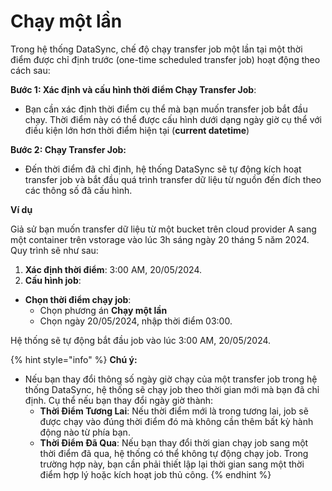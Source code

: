 # Chạy một lần

Trong hệ thống DataSync, chế độ chạy transfer job một lần tại một thời điểm được chỉ định trước (one-time scheduled transfer job) hoạt động theo cách sau:

**Bước 1: Xác định và cấu hình thời điểm Chạy Transfer Job**:

* Bạn cần xác định thời điểm cụ thể mà bạn muốn transfer job bắt đầu chạy. Thời điểm này có thể được cấu hình dưới dạng ngày giờ cụ thể với điều kiện lớn hơn thời điểm hiện tại (**current datetime**)

**Bước 2: Chạy Transfer Job:**

* Đến thời điểm đã chỉ định, hệ thống DataSync sẽ tự động kích hoạt transfer job và bắt đầu quá trình transfer dữ liệu từ nguồn đến đích theo các thông số đã cấu hình.

**Ví dụ**

Giả sử bạn muốn transfer dữ liệu từ một bucket trên cloud provider A sang một container trên vstorage vào lúc 3h sáng ngày 20 tháng 5 năm 2024. Quy trình sẽ như sau:

1. **Xác định thời điểm**: 3:00 AM, 20/05/2024.
2. **Cấu hình job**:

* **Chọn thời điểm chạy job**:&#x20;
  * Chọn phương án **Chạy một lần**
  * Chọn ngày 20/05/2024, nhập thời điểm 03:00.

Hệ thống sẽ tự động bắt đầu job vào lúc 3:00 AM, 20/05/2024.

{% hint style="info" %}
**Chú ý:**

* Nếu bạn thay đổi thông số ngày giờ chạy của một transfer job trong hệ thống DataSync, hệ thống sẽ chạy job theo thời gian mới mà bạn đã chỉ định. Cụ thể nếu bạn thay đổi ngày giờ thành:
  * **Thời Điểm Tương Lai**: Nếu thời điểm mới là trong tương lai, job sẽ được chạy vào đúng thời điểm đó mà không cần thêm bất kỳ hành động nào từ phía bạn.
  * **Thời Điểm Đã Qua**: Nếu bạn thay đổi thời gian chạy job sang một thời điểm đã qua, hệ thống có thể không tự động chạy job. Trong trường hợp này, bạn cần phải thiết lập lại thời gian sang một thời điểm hợp lý hoặc kích hoạt job thủ công.
{% endhint %}
